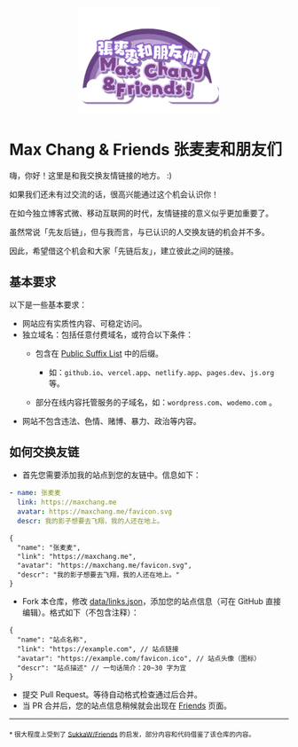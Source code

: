 <p align="center">
<img src="./public/logo.svg" width="50%"/>
</p>

# Max Chang & Friends 张麦麦和朋友们

嗨，你好！这里是和我交换友情链接的地方。 :)

如果我们还未有过交流的话，很高兴能通过这个机会认识你！

在如今独立博客式微、移动互联网的时代，友情链接的意义似乎更加重要了。

虽然常说「先友后链」，但与我而言，与已认识的人交换友链的机会并不多。

因此，希望借这个机会和大家「先链后友」，建立彼此之间的链接。

## 基本要求

以下是一些基本要求：

- 网站应有实质性内容、可稳定访问。
- 独立域名：包括任意付费域名，或符合以下条件：
  - 包含在
    [Public Suffix List](https://publicsuffix.org/list/public_suffix_list.dat)
    中的后缀。

    - 如：`github.io`、`vercel.app`、`netlify.app`、`pages.dev`、`js.org` 等。
  - 部分在线内容托管服务的子域名，如：`wordpress.com`、`wodemo.com` 。
- 网站不包含违法、色情、赌博、暴力、政治等内容。

## 如何交换友链

- 首先您需要添加我的站点到您的友链中。信息如下：

```yaml
- name: 张麦麦
  link: https://maxchang.me
  avatar: https://maxchang.me/favicon.svg
  descr: 我的影子想要去飞翔，我的人还在地上。
```

```jsonc
{
  "name": "张麦麦",
  "link": "https://maxchang.me",
  "avatar": "https://maxchang.me/favicon.svg",
  "descr": "我的影子想要去飞翔，我的人还在地上。"
}
```

- Fork 本仓库，修改 [data/links.json](./data/links.json)，添加您的站点信息（可在
  GitHub 直接编辑）。格式如下（不包含注释）：

```jsonc
{
  "name": "站点名称",
  "link": "https://example.com", // 站点链接
  "avatar": "https://example.com/favicon.ico", // 站点头像（图标）
  "descr": "站点描述" // 一句话简介：20~30 字为宜
}
```

- 提交 Pull Request。等待自动格式检查通过后合并。
- 当 PR 合并后，您的站点信息稍候就会出现在
  [Friends](https://maxchang.me/friends) 页面。

---

<sub>
* 很大程度上受到了 <a href="https://github.com/SukkaW/Friends">SukkaW/Friends</a> 的启发，部分内容和代码借鉴了该仓库的内容。
</sub>
